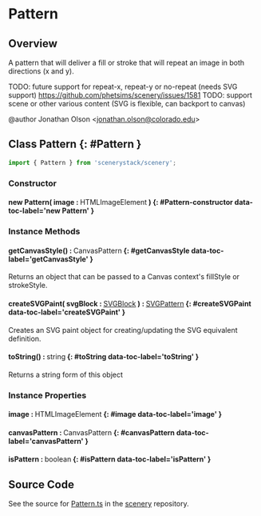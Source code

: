 # Pattern

## Overview

A pattern that will deliver a fill or stroke that will repeat an image in both directions (x and y).

TODO: future support for repeat-x, repeat-y or no-repeat (needs SVG support) https://github.com/phetsims/scenery/issues/1581
TODO: support scene or other various content (SVG is flexible, can backport to canvas)

@author Jonathan Olson &lt;jonathan.olson@colorado.edu&gt;

## Class Pattern {: #Pattern }


```js
import { Pattern } from 'scenerystack/scenery';
```
### Constructor

#### new Pattern( image : <span style="font-weight: 400;">HTMLImageElement</span> ) {: #Pattern-constructor data-toc-label='new Pattern' }

### Instance Methods

#### getCanvasStyle() : <span style="font-weight: 400;">CanvasPattern</span> {: #getCanvasStyle data-toc-label='getCanvasStyle' }

Returns an object that can be passed to a Canvas context's fillStyle or strokeStyle.

#### createSVGPaint( svgBlock : <span style="font-weight: 400;">[SVGBlock](../scenery/SVGBlock.md)</span> ) : <span style="font-weight: 400;">[SVGPattern](../scenery/SVGPattern.md)</span> {: #createSVGPaint data-toc-label='createSVGPaint' }

Creates an SVG paint object for creating/updating the SVG equivalent definition.

#### toString() : <span style="font-weight: 400;"><span style="color: hsla(calc(var(--md-hue) + 180deg),80%,40%,1);">string</span></span> {: #toString data-toc-label='toString' }

Returns a string form of this object

### Instance Properties

#### image : <span style="font-weight: 400;">HTMLImageElement</span> {: #image data-toc-label='image' }

#### canvasPattern : <span style="font-weight: 400;">CanvasPattern</span> {: #canvasPattern data-toc-label='canvasPattern' }

#### isPattern : <span style="font-weight: 400;"><span style="color: hsla(calc(var(--md-hue) + 180deg),80%,40%,1);">boolean</span></span> {: #isPattern data-toc-label='isPattern' }



## Source Code

See the source for [Pattern.ts](https://github.com/phetsims/scenery/blob/main/js/util/Pattern.ts) in the [scenery](https://github.com/phetsims/scenery) repository.
